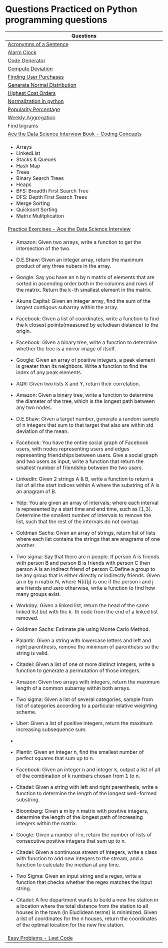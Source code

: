 
# Questions Practiced on Python programming questions

| Questions                                           |
| --------------------------------------------------- |
| [Acronymns of a Sentence](https://github.com/mvneema/Python-Programming/blob/main/Python%20Programming%20-%20Beginner/Acronymns%20of%20a%20Sentence.ipynb)|
| [Alarm Clock](https://github.com/mvneema/Python-Programming/blob/main/Python%20Programming%20-%20Beginner/Alarm%20Clock.ipynb)                            |
| [Code Generator](https://github.com/mvneema/Python-Programming/blob/main/Python%20Programming%20-%20Beginner/Code%20Generator.ipynb)                      |
| [Compute Deviation](https://github.com/mvneema/Python-Programming/blob/main/Python%20Programming%20-%20Beginner/Compute%20Deviation.ipynb)                                   |
| [Finding User Purchases](https://github.com/mvneema/Python-Programming/blob/main/Python%20Programming%20-%20Beginner/Finding%20User%20Purchases.ipynb)                       |
| [Generate Normal Distribution](https://github.com/mvneema/Python-Programming/blob/main/Python%20Programming%20-%20Beginner/Generate%20Normal%20Distribution.ipynb)           |
| [Highest Cost Orders](https://github.com/mvneema/Python-Programming/blob/main/Python%20Programming%20-%20Beginner/Highest%20Cost%20Orders.ipynb)                             |
| [Normalization in python](https://github.com/mvneema/Python-Programming/blob/main/Python%20Programming%20-%20Beginner/Normalization%20in%20python.ipynb)                     |
| [Popularity Percentage](https://github.com/mvneema/Python-Programming/blob/main/Python%20Programming%20-%20Beginner/Popularity%20Percentage.ipynb)                           |
| [Weekly Aggregation](https://github.com/mvneema/Python-Programming/blob/main/Python%20Programming%20-%20Beginner/Weekly%20Aggregation.ipynb)                                 |
| [Find bigrams](https://github.com/mvneema/Python-Programming/blob/main/Python%20Programming%20-%20Beginner/find%20bigrams.ipynb)                                             | 
| [Ace the Data Science Interview Book - Coding Concepts](https://github.com/mvneema/Python-Programming/blob/main/Python%20Programming%20-%20Beginner/Ace%20the%20Data%20Science%20Interview%20Book%20-%20Coding%20Concepts%20.ipynb)|
|   <ul><li>Arrays</li><li>LinkedList</li><li>Stacks & Queues</li><li>Hash Map</li><li>Trees</li><li>Binary Search Trees</li><li>Heaps</li><li>BFS: Breadth First Search Tree</li><li>DFS: Depth First Search Trees</li><li>Merge Sorting</li><li>Quicksort Sorting</li><li>Matrix Mulitplication</li></ul> |
| [Practice Exercises - Ace the Data Science Interview](https://github.com/mvneema/Python-Programming/blob/main/Python%20Programming%20-%20Beginner/Practice%20Exercises%20-%20Ace%20the%20Data%20Science%20Interview.ipynb) |
|   <ul><li>Amazon: Given two arrays, write a function to get the intersection of the two.</li></ul><ul><li>D.E.Shaw: Given an integer array, return the maximum product of any three nubers in the array.</li></ul><ul><li>Google: Say you have an n by n matrix of elements that are sorted in ascending order both in the columns and rows of the matrix. Return the k-th smallest element in the matrix.</li></ul><ul><li>Akuna Capital: Given an integer array, find the sum of the largest contigous subarray within the array.</li></ul><ul><li>Facebook: Given a list of coordinates, write a function to find the k closest poiints(measured by ecludiean distance) to the origin.</li></ul><ul><li>Facebook: Given a binary tree, write a function to determine whether the tree is a mirror image of itself.</li></ul><ul><li>Google: Given an array of positive integers, a peak element is greater than its neighbors. Write a function to find the index of any peak elements.</li></ul><ul><li>AQR: Given two lists X and Y, return their correlation.</li></ul><ul><li>Amazon: Given a binary tree, write a function to determine the diameter of the tree, which is the longest path between any two nodes.</li></ul><ul><li>D.E.Shaw: Given a target number, generate a random sample of n integers that sum to that target that also are within std deviation of the mean.</li></ul><ul><li>Facebook: You have the entire social graph of Facebook users, with nodes representing users and edges representing friendships between users. Give a social graph and two users as input, write a function that return the smallest number of friendship between the two users.</li></ul><ul><li>LinkedIn: Given 2 strings A & B, write a function to return a list of all the start indices within A where the substring of A is an anagram of B.</li></ul><ul><li>Yelp: You are given an array of intervals; where each interval is represented by a start time and end time, such as [1,3]. Determine the smallest number of intervals to remove the list, such that the rest of the intervals do not overlap. </li></ul><ul><li>Goldman Sachs: Given an array of strings, return list of lists where each list contains the strings that are anagrams of one another.</li></ul><ul><li>Two sigma: Say that there are n people. If person A is friends with person B and person B is friends with person C then person A is an indirect friend of person C.Define a group to be any group that is either directly or indirectly friends. Given an n by n matrix N, where N[i][j] is one if the person i and j are friends and zero otherwise, write a function to find how many groups exist.</li></ul><ul><li>Workday: Given a linked list, return the head of the same linked list but with the k-th node from the end of a linked list removed.</li></ul><ul><li>Goldman Sachs: Estimate pie using Monte Carlo Method.</li></ul><ul><li>Palantir: Given a string with lowercase letters and left and right parenthesis, remove the minimum of parenthesis so the string is valid.</li></ul><ul><li>Citadel: Given a list of one ot more distinct integers, write a function to generate a permutation of those integers.</li></ul><ul><li>Amazon: Given two arrays with integers, return the maximum length of a common subarray within both arrays. </li></ul><ul><li>Two sigma: Given a list of several categories, sample from list of categories according to a particular relative weighting scheme. </li></ul><ul><li>Uber: Given a list of positive integers, return the maximum increasing subsequence sum.</li></ul><ul><li></li></ul><ul><li>Plantir: Given an integer n, find the smallest number of perfect squares that sum up to n. </li></ul><ul><li>Facebook: Given an integer n and integer k, output a list of all of the combination of k numbers chosen from 1 to n. </li></ul><ul><li>Citadel: Given a string with left and right parenthesis, write a function to determine the length of the longest well-formed substring.</li></ul><ul><li>Bloomberg: Given a m by n matrix with positive integers, determine the length of the longest path of increasing integers within the matrix.</li></ul><ul><li>Google: Given a number of n, return the number of lists of consecutive positive integers that sum up to n. </li></ul><ul><li>Citadel: Given a continuous stream of integers, write a class with function to add new integers to the stream, and a function to calculate the median at any time.</li></ul><ul><li>Two Sigma: Given an input string and a regex, write a function that checks whether the regex matches the input string. </li></ul><ul><li>Citadel: A fire department wants to build a new fire station in a location where the total distance from the station to all houses in the town (in Eluclidean terms) is minimized. Given a list of coordinates for the n houses, return the coordinates of the optimal location for the new fire station.</li></ul>|
| [Easy Problems - Leet Code](https://github.com/mvneema/Python-Programming/blob/main/Python%20Programming%20-%20Beginner/Easy%20Problems%20-%20Leet%20Code.ipynb)             |
